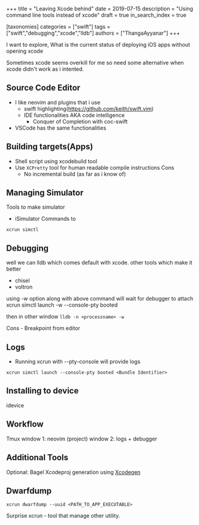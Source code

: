 +++
title = "Leaving Xcode behind"
date = 2019-07-15
description = "Using command line tools instead of xcode"
draft = true
in_search_index = true

[taxonomies]
categories = ["swift"]
tags = ["swift","debugging","xcode","lldb"]
authors = ["ThangaAyyanar"]
+++

I want to explore, What is the current status of deploying iOS apps without opening xcode

Sometimes xcode seems overkill for me so need some alternative when xcode
didn't work as i intented.

## Source Code Editor
- I like neovim and plugins that i use
    - swift highlighting(https://github.com/keith/swift.vim)
    - IDE functionalities AKA code intelligence
        - Conquer of Completion with coc-swift
- VSCode has the same functionalities

## Building targets(Apps)
- Shell script using xcodebuild tool
- Use `XCPretty` tool for human readable compile instructions
Cons
    - No incremental build (as far as i know of)

## Managing Simulator
Tools to make simulator
- iSimulator
Commands to 
```
xcrun simctl
```

## Debugging
well we can lldb which comes default with xcode.
other tools which make it better
- chisel
- voltron

using -w option along with above command will wait for debugger to attach
xcrun simctl launch -w --console-pty booted <Bundle Identifier>

then in other window `lldb -n <processname> -w`

Cons
    - Breakpoint from editor

## Logs

- Running xcrun with --pty-console will provide logs
```
xcrun simctl launch --console-pty booted <Bundle Identifier>
```

## Installing to device
idevice

## Workflow
Tmux 
window 1: neovim (project)
window 2: logs + debugger

## Additional Tools
Optional: Bagel
Xcodeproj generation using [Xcodegen](https://github.com/yonaskolb/XcodeGen)

## Dwarfdump
```
xcrun dwarfdump --uuid <PATH_TO_APP_EXECUTABLE>
```

Surprise
xcrun - tool that manage other utility.
